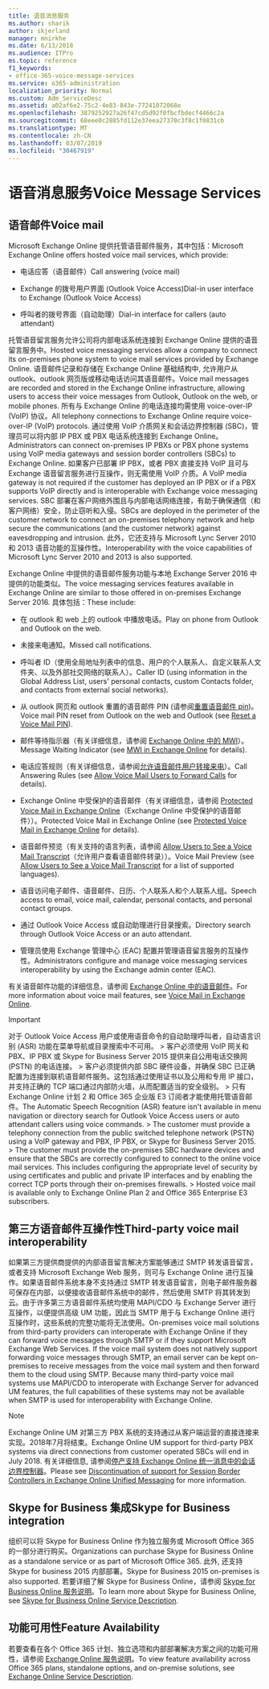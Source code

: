 ```yaml
---
title: 语音消息服务
ms.author: sharik
author: skjerland
manager: mnirkhe
ms.date: 6/13/2018
ms.audience: ITPro
ms.topic: reference
f1_keywords:
- office-365-voice-message-services
ms.service: o365-administration
localization_priority: Normal
ms.custom: Adm_ServiceDesc
ms.assetid: a02af6e2-75c2-4e83-843e-77241072068e
ms.openlocfilehash: 3879252927a26f47cd5d92f0fbcfbdecf4466c2a
ms.sourcegitcommit: 68eee0c2885fd112e37eea27370c3f8c1f0831cb
ms.translationtype: MT
ms.contentlocale: zh-CN
ms.lasthandoff: 03/07/2019
ms.locfileid: "30467919"
---
```

# <a name="voice-message-services"></a><span data-ttu-id="d0c9e-102">语音消息服务</span><span class="sxs-lookup"><span data-stu-id="d0c9e-102">Voice Message Services</span></span>

## <a name="voice-mail"></a><span data-ttu-id="d0c9e-103">语音邮件</span><span class="sxs-lookup"><span data-stu-id="d0c9e-103">Voice mail</span></span>

<span data-ttu-id="d0c9e-104">Microsoft Exchange Online 提供托管语音邮件服务，其中包括：</span><span class="sxs-lookup"><span data-stu-id="d0c9e-104">Microsoft Exchange Online offers hosted voice mail services, which provide:</span></span>
  
- <span data-ttu-id="d0c9e-105">电话应答（语音邮件）</span><span class="sxs-lookup"><span data-stu-id="d0c9e-105">Call answering (voice mail)</span></span>
    
- <span data-ttu-id="d0c9e-106">Exchange 的拨号用户界面 (Outlook Voice Access)</span><span class="sxs-lookup"><span data-stu-id="d0c9e-106">Dial-in user interface to Exchange (Outlook Voice Access)</span></span>
    
- <span data-ttu-id="d0c9e-107">呼叫者的拨号界面（自动助理）</span><span class="sxs-lookup"><span data-stu-id="d0c9e-107">Dial-in interface for callers (auto attendant)</span></span>
    
<span data-ttu-id="d0c9e-108">托管语音留言服务允许公司将内部电话系统连接到 Exchange Online 提供的语音留言服务中。</span><span class="sxs-lookup"><span data-stu-id="d0c9e-108">Hosted voice messaging services allow a company to connect its on-premises phone system to voice mail services provided by Exchange Online.</span></span> <span data-ttu-id="d0c9e-109">语音邮件记录和存储在 Exchange Online 基础结构中, 允许用户从 outlook、outlook 网页版或移动电话访问其语音邮件。</span><span class="sxs-lookup"><span data-stu-id="d0c9e-109">Voice mail messages are recorded and stored in the Exchange Online infrastructure, allowing users to access their voice messages from Outlook, Outlook on the web, or mobile phones.</span></span> <span data-ttu-id="d0c9e-110">所有与 Exchange Online 的电话连接均需使用 voice-over-IP (VoIP) 协议。</span><span class="sxs-lookup"><span data-stu-id="d0c9e-110">All telephony connections to Exchange Online require voice-over-IP (VoIP) protocols.</span></span> <span data-ttu-id="d0c9e-111">通过使用 VoIP 介质网关和会话边界控制器 (SBC)，管理员可以将内部 IP PBX 或 PBX 电话系统连接到 Exchange Online。</span><span class="sxs-lookup"><span data-stu-id="d0c9e-111">Administrators can connect on-premises IP PBXs or PBX phone systems using VoIP media gateways and session border controllers (SBCs) to Exchange Online.</span></span> <span data-ttu-id="d0c9e-112">如果客户已部署 IP PBX，或者 PBX 直接支持 VoIP 且可与 Exchange 语音留言服务进行互操作，则无需使用 VoIP 介质。</span><span class="sxs-lookup"><span data-stu-id="d0c9e-112">A VoIP media gateway is not required if the customer has deployed an IP PBX or if a PBX supports VoIP directly and is interoperable with Exchange voice messaging services.</span></span> <span data-ttu-id="d0c9e-113">SBC 部署在客户网络外围且与内部电话网络连接，有助于确保通信（和客户网络）安全，防止窃听和入侵。</span><span class="sxs-lookup"><span data-stu-id="d0c9e-113">SBCs are deployed in the perimeter of the customer network to connect an on-premises telephony network and help secure the communications (and the customer network) against eavesdropping and intrusion.</span></span> <span data-ttu-id="d0c9e-114">此外，它还支持与 Microsoft Lync Server 2010 和 2013 语音功能的互操作性。</span><span class="sxs-lookup"><span data-stu-id="d0c9e-114">Interoperability with the voice capabilities of Microsoft Lync Server 2010 and 2013 is also supported.</span></span>
  
<span data-ttu-id="d0c9e-115">Exchange Online 中提供的语音邮件服务功能与本地 Exchange Server 2016 中提供的功能类似。</span><span class="sxs-lookup"><span data-stu-id="d0c9e-115">The voice messaging services features available in Exchange Online are similar to those offered in on-premises Exchange Server 2016.</span></span> <span data-ttu-id="d0c9e-116">具体包括：</span><span class="sxs-lookup"><span data-stu-id="d0c9e-116">These include:</span></span>
  
- <span data-ttu-id="d0c9e-117">在 outlook 和 web 上的 outlook 中播放电话。</span><span class="sxs-lookup"><span data-stu-id="d0c9e-117">Play on phone from Outlook and Outlook on the web.</span></span>
    
- <span data-ttu-id="d0c9e-118">未接来电通知。</span><span class="sxs-lookup"><span data-stu-id="d0c9e-118">Missed call notifications.</span></span>
    
- <span data-ttu-id="d0c9e-119">呼叫者 ID（使用全局地址列表中的信息、用户的个人联系人、自定义联系人文件夹、以及外部社交网络的联系人）。</span><span class="sxs-lookup"><span data-stu-id="d0c9e-119">Caller ID (using information in the Global Address List, users' personal contacts, custom Contacts folder, and contacts from external social networks).</span></span>
    
- <span data-ttu-id="d0c9e-120">从 outlook 网页和 outlook 重置的语音邮件 PIN (请参阅[重置语音邮件 pin](https://go.microsoft.com/fwlink/p/?LinkId=286328))。</span><span class="sxs-lookup"><span data-stu-id="d0c9e-120">Voice mail PIN reset from Outlook on the web and Outlook (see [Reset a Voice Mail PIN](https://go.microsoft.com/fwlink/p/?LinkId=286328)).</span></span>
    
- <span data-ttu-id="d0c9e-121">邮件等待指示器（有关详细信息，请参阅 [Exchange Online 中的 MWI](https://go.microsoft.com/fwlink/p/?LinkId=271794)）。</span><span class="sxs-lookup"><span data-stu-id="d0c9e-121">Message Waiting Indicator (see [MWI in Exchange Online](https://go.microsoft.com/fwlink/p/?LinkId=271794) for details).</span></span> 
    
- <span data-ttu-id="d0c9e-122">电话应答规则（有关详细信息，请参阅[允许语音邮件用户转接来电](https://go.microsoft.com/fwlink/p/?LinkId=271795)）。</span><span class="sxs-lookup"><span data-stu-id="d0c9e-122">Call Answering Rules (see [Allow Voice Mail Users to Forward Calls](https://go.microsoft.com/fwlink/p/?LinkId=271795) for details).</span></span> 
    
- <span data-ttu-id="d0c9e-123">Exchange Online 中受保护的语音邮件（有关详细信息，请参阅 [Protected Voice Mail in Exchange Online](https://go.microsoft.com/fwlink/p/?LinkId=271796)（Exchange Online 中受保护的语音邮件））。</span><span class="sxs-lookup"><span data-stu-id="d0c9e-123">Protected Voice Mail in Exchange Online (see [Protected Voice Mail in Exchange Online](https://go.microsoft.com/fwlink/p/?LinkId=271796) for details).</span></span> 
    
- <span data-ttu-id="d0c9e-124">语音邮件预览（有关支持的语言列表，请参阅 [Allow Users to See a Voice Mail Transcript](https://go.microsoft.com/fwlink/p/?LinkId=271797)（允许用户查看语音邮件转录））。</span><span class="sxs-lookup"><span data-stu-id="d0c9e-124">Voice Mail Preview (see [Allow Users to See a Voice Mail Transcript](https://go.microsoft.com/fwlink/p/?LinkId=271797) for a list of supported languages).</span></span> 
    
- <span data-ttu-id="d0c9e-125">语音访问电子邮件、语音邮件、日历、个人联系人和个人联系人组。</span><span class="sxs-lookup"><span data-stu-id="d0c9e-125">Speech access to email, voice mail, calendar, personal contacts, and personal contact groups.</span></span>
    
- <span data-ttu-id="d0c9e-126">通过 Outlook Voice Access 或自动助理进行目录搜索。</span><span class="sxs-lookup"><span data-stu-id="d0c9e-126">Directory search through Outlook Voice Access or an auto attendant.</span></span>
    
- <span data-ttu-id="d0c9e-127">管理员使用 Exchange 管理中心 (EAC) 配置并管理语音留言服务的互操作性。</span><span class="sxs-lookup"><span data-stu-id="d0c9e-127">Administrators configure and manage voice messaging services interoperability by using the Exchange admin center (EAC).</span></span>
    
<span data-ttu-id="d0c9e-128">有关语音邮件功能的详细信息，请参阅 [Exchange Online 中的语音邮件](https://go.microsoft.com/fwlink/p/?LinkId=271798)。</span><span class="sxs-lookup"><span data-stu-id="d0c9e-128">For more information about voice mail features, see [Voice Mail in Exchange Online](https://go.microsoft.com/fwlink/p/?LinkId=271798).</span></span>
  
> [!IMPORTANT]
> <span data-ttu-id="d0c9e-p103">对于 Outlook Voice Access 用户或使用语音命令的自动助理呼叫者，自动语言识别 (ASR) 功能在菜单导航或目录搜索中不可用。 > 客户必须使用 VoIP 网关和 PBX、IP PBX 或 Skype for Business Server 2015 提供来自公用电话交换网 (PSTN) 的电话连接。 > 客户必须提供内部 SBC 硬件设备，并确保 SBC 已正确配置为连接到联机语音邮件服务。这包括通过使用证书以及公用和专用 IP 接口，并支持正确的 TCP 端口通过内部防火墙，从而配置适当的安全级别。 > 只有 Exchange Online 计划 2 和 Office 365 企业版 E3 订阅者才能使用托管语音邮件。</span><span class="sxs-lookup"><span data-stu-id="d0c9e-p103">The Automatic Speech Recognition (ASR) feature isn't available in menu navigation or directory search for Outlook Voice Access users or auto attendant callers using voice commands. > The customer must provide a telephony connection from the public switched telephone network (PSTN) using a VoIP gateway and PBX, IP PBX, or Skype for Business Server 2015. > The customer must provide the on-premises SBC hardware devices and ensure that the SBCs are correctly configured to connect to the online voice mail services. This includes configuring the appropriate level of security by using certificates and public and private IP interfaces and by enabling the correct TCP ports through their on-premises firewalls. > Hosted voice mail is available only to Exchange Online Plan 2 and Office 365 Enterprise E3 subscribers.</span></span> 
  
## <a name="third-party-voice-mail-interoperability"></a><span data-ttu-id="d0c9e-134">第三方语音邮件互操作性</span><span class="sxs-lookup"><span data-stu-id="d0c9e-134">Third-party voice mail interoperability</span></span>

<span data-ttu-id="d0c9e-p104">如果第三方提供商提供的内部语音留言解决方案能够通过 SMTP 转发语音留言，或者支持 Microsoft Exchange Web 服务，则可与 Exchange Online 进行互操作。如果语音邮件系统本身不支持通过 SMTP 转发语音留言，则电子邮件服务器可保存在内部，以便接收语音邮件系统中的邮件，然后使用 SMTP 将其转发到云。由于许多第三方语音邮件系统均使用 MAPI/CDO 与 Exchange Server 进行互操作，以便提供高级 UM 功能，因此当 SMTP 用于与 Exchange Online 进行互操作时，这些系统的完整功能将无法使用。</span><span class="sxs-lookup"><span data-stu-id="d0c9e-p104">On-premises voice mail solutions from third-party providers can interoperate with Exchange Online if they can forward voice messages through SMTP or if they support Microsoft Exchange Web Services. If the voice mail system does not natively support forwarding voice messages through SMTP, an email server can be kept on-premises to receive messages from the voice mail system and then forward them to the cloud using SMTP. Because many third-party voice mail systems use MAPI/CDO to interoperate with Exchange Server for advanced UM features, the full capabilities of these systems may not be available when SMTP is used for interoperability with Exchange Online.</span></span>
  
> [!NOTE]
> <span data-ttu-id="d0c9e-138">Exchange Online UM 对第三方 PBX 系统的支持通过从客户端运营的直接连接来实现。2018年7月将结束。</span><span class="sxs-lookup"><span data-stu-id="d0c9e-138">Exchange Online UM support for third-party PBX systems via direct connections from customer operated SBCs will end in July 2018.</span></span> <span data-ttu-id="d0c9e-139">有关详细信息, 请参阅[停产支持 Exchange Online 统一消息中的会话边界控制器](https://blogs.technet.microsoft.com/exchange/2017/07/18/discontinuation-of-support-for-session-border-controllers-in-exchange-online-unified-messaging/)。</span><span class="sxs-lookup"><span data-stu-id="d0c9e-139">Please see [Discontinuation of support for Session Border Controllers in Exchange Online Unified Messaging](https://blogs.technet.microsoft.com/exchange/2017/07/18/discontinuation-of-support-for-session-border-controllers-in-exchange-online-unified-messaging/) for more information.</span></span> 
  
## <a name="skype-for-business-integration"></a><span data-ttu-id="d0c9e-140">Skype for Business 集成</span><span class="sxs-lookup"><span data-stu-id="d0c9e-140">Skype for Business integration</span></span>

<span data-ttu-id="d0c9e-141">组织可以将 Skype for Business Online 作为独立服务或 Microsoft Office 365 的一部分进行购买。</span><span class="sxs-lookup"><span data-stu-id="d0c9e-141">Organizations can purchase Skype for Business Online as a standalone service or as part of Microsoft Office 365.</span></span> <span data-ttu-id="d0c9e-142">此外, 还支持 Skype for business 2015 内部部署。</span><span class="sxs-lookup"><span data-stu-id="d0c9e-142">Skype for Business 2015 on-premises is also supported.</span></span> <span data-ttu-id="d0c9e-143">若要详细了解 Skype for Business Online，请参阅 [Skype for Business Online 服务说明](../skype-for-business-online-service-description/skype-for-business-online-service-description.md)。</span><span class="sxs-lookup"><span data-stu-id="d0c9e-143">To learn more about Skype for Business Online, see [Skype for Business Online Service Description](../skype-for-business-online-service-description/skype-for-business-online-service-description.md).</span></span>
  
## <a name="feature-availability"></a><span data-ttu-id="d0c9e-144">功能可用性</span><span class="sxs-lookup"><span data-stu-id="d0c9e-144">Feature Availability</span></span>

<span data-ttu-id="d0c9e-145">若要查看在各个 Office 365 计划、独立选项和内部部署解决方案之间的功能可用性，请参阅 [Exchange Online 服务说明](exchange-online-service-description.md)。</span><span class="sxs-lookup"><span data-stu-id="d0c9e-145">To view feature availability across Office 365 plans, standalone options, and on-premise solutions, see [Exchange Online Service Description](exchange-online-service-description.md).</span></span>
  


